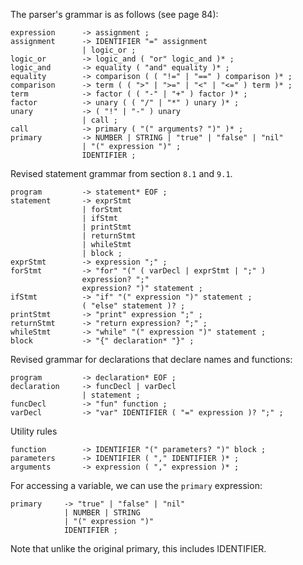 The parser's grammar is as follows (see page 84):

```
expression      -> assignment ;
assignment      -> IDENTIFIER "=" assignment 
                | logic_or ;
logic_or        -> logic_and ( "or" logic_and )* ;
logic_and       -> equality ( "and" equality )* ;
equality        -> comparison ( ( "!=" | "==" ) comparison )* ;
comparison      -> term ( ( ">" | ">=" | "<" | "<=" ) term )* ;
term            -> factor ( ( "-" | "+" ) factor )* ;
factor          -> unary ( ( "/" | "*" ) unary )* ;
unary           -> ( "!" | "-" ) unary
                | call ;
call            -> primary ( "(" arguments? ")" )* ;
primary         -> NUMBER | STRING | "true" | "false" | "nil"                   
                | "(" expression ")" ;
                IDENTIFIER ;
```

Revised statement grammar from section `8.1` and `9.1`.

```
program         -> statement* EOF ;
statement       -> exprStmt
                | forStmt
                | ifStmt
                | printStmt
                | returnStmt
                | whileStmt
                | block ;
exprStmt        -> expression ";" ;
forStmt         -> "for" "(" ( varDecl | exprStmt | ";" )
                expression? ";"
                expression? ")" statement ;
ifStmt          -> "if" "(" expression ")" statement ;
                ( "else" statement )? ;
printStmt       -> "print" expression ";" ;
returnStmt      -> "return expression? ";" ;
whileStmt       -> "while" "(" expression ")" statement ;
block           -> "{" declaration* "}" ;
```

Revised grammar for declarations that declare names and functions:

```
program         -> declaration* EOF ;
declaration     -> funcDecl | varDecl 
                | statement ;
funcDecl        -> "fun" function ;
varDecl         -> "var" IDENTIFIER ( "=" expression )? ";" ;
```

Utility rules

```
function        -> IDENTIFIER "(" parameters? ")" block ;
parameters      -> IDENTIFIER ( "," IDENTIFIER )* ;
arguments       -> expression ( "," expression )* ;
```

For accessing a variable, we can use the `primary` expression:

```
primary     -> "true" | "false" | "nil"
            | NUMBER | STRING 
            | "(" expression ")"
            IDENTIFIER ;
```

Note that unlike the original primary, this includes IDENTIFIER.